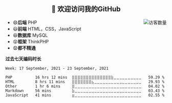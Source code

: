 <h2 align="center">👋 欢迎访问我的GitHub</h2>


<img align='right' src="https://profile-counter.glitch.me/declandragon/count.svg" alt="访客数量"/>

- 😄**后端** PHP
- 😃**前端** HTML，CSS，JavaScript
- 😆**数据库** MySQL
- 😝**框架** ThinkPHP
- 😧**都不精通**



**过去七天编码时长**

<!--START_SECTION:waka-->
```text
Week: 17 September, 2021 - 23 September, 2021

PHP          16 hrs 12 mins  ⣿⣿⣿⣿⣿⣿⣿⣿⣿⣿⣿⣿⣿⣿⣷⣀⣀⣀⣀⣀⣀⣀⣀⣀⣀   59.29 % 
HTML         8 hrs 11 mins   ⣿⣿⣿⣿⣿⣿⣿⣦⣀⣀⣀⣀⣀⣀⣀⣀⣀⣀⣀⣀⣀⣀⣀⣀⣀   29.93 % 
Other        1 hr 6 mins     ⣿⣀⣀⣀⣀⣀⣀⣀⣀⣀⣀⣀⣀⣀⣀⣀⣀⣀⣀⣀⣀⣀⣀⣀⣀   04.02 % 
Markdown     56 mins         ⣷⣀⣀⣀⣀⣀⣀⣀⣀⣀⣀⣀⣀⣀⣀⣀⣀⣀⣀⣀⣀⣀⣀⣀⣀   03.43 % 
JavaScript   41 mins         ⣶⣀⣀⣀⣀⣀⣀⣀⣀⣀⣀⣀⣀⣀⣀⣀⣀⣀⣀⣀⣀⣀⣀⣀⣀   02.55 % 
```
<!--END_SECTION:waka-->



<!--
**declandragon/declandragon** is a ✨ _special_ ✨ repository because its `README.md` (this file) appears on your GitHub profile.

Here are some ideas to get you started:

- 🔭 I’m currently working on ...
- 🌱 I’m currently learning ...
- 👯 I’m looking to collaborate on ...
- 🤔 I’m looking for help with ...
- 💬 Ask me about ...
- 📫 How to reach me: ...
- 😄 Pronouns: ...
- ⚡ Fun fact: ...
-->
